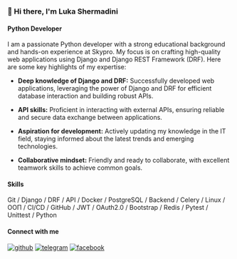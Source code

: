 ### 👋 Hi there, I'm Luka Shermadini

#### Python Developer

I am a passionate Python developer with a strong educational background and hands-on experience at Skypro. My focus is on crafting high-quality web applications using Django and Django REST Framework (DRF). Here are some key highlights of my expertise:

- **Deep knowledge of Django and DRF:** Successfully developed web applications, leveraging the power of Django and DRF for efficient database interaction and building robust APIs.

- **API skills:** Proficient in interacting with external APIs, ensuring reliable and secure data exchange between applications.

- **Aspiration for development:** Actively updating my knowledge in the IT field, staying informed about the latest trends and emerging technologies.

- **Collaborative mindset:** Friendly and ready to collaborate, with excellent teamwork skills to achieve common goals.

#### Skills

Git / Django / DRF / API / Docker / PostgreSQL / Backend / Celery / Linux / ООП / CI/CD / GitHub / JWT / OAuth2.0 / Bootstrap / Redis / Pytest / Unittest / Python

#### Connect with me

[<img src='https://cdn.iconscout.com/icon/free/png-256/free-github-159-721954.png?f=webp&w=64' alt='github'>](https://github.com/Sherika91) 
[<img src='https://cdn.iconscout.com/icon/free/png-512/free-telegram-3-226554.png?f=webp&w=64' alt='telegram'>](https://t.me/LukaShermadini) 
[<img src='https://cdn.iconscout.com/icon/free/png-512/free-facebook-2038471-1718509.png?f=webp&w=64' alt='facebook'>](https://www.facebook.com/luka.shermadini8/)

